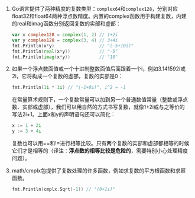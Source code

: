 1. Go语言提供了两种精度的复数类型：`complex64`和`complex128`，分别对应float32和float64两种浮点数精度。内置的complex函数用于构建复数，内建的real和imag函数分别返回复数的实部和虚部：

   ```Go
   var x complex128 = complex(1, 2) // 1+2i
   var y complex128 = complex(3, 4) // 3+4i
   fmt.Println(x*y)                 // "(-5+10i)"
   fmt.Println(real(x*y))           // "-5"
   fmt.Println(imag(x*y))           // "10"
   ```

2. 如果一个浮点数面值或一个十进制整数面值后面跟着一个i，例如3.141592i或2i，它将构成一个复数的虚部，复数的实部是0：

   ```Go
   fmt.Println(1i * 1i) // "(-1+0i)", i^2 = -1
   ```

   在常量算术规则下，一个复数常量可以加到另一个普通数值常量（整数或浮点数、实部或虚部），我们可以用自然的方式书写复数，就像1+2i或与之等价的写法2i+1。上面x和y的声明语句还可以简化：

   ```Go
   x := 1 + 2i
   y := 3 + 4i
   ```

   复数也可以用==和!=进行相等比较。只有两个复数的实部和虚部都相等的时候它们才是相等的（译注：**浮点数的相等比较是危险的**，需要特别小心处理精度问题）。

3. math/cmplx包提供了复数处理的许多函数，例如求复数的平方根函数和求幂函数。

   ```Go
   fmt.Println(cmplx.Sqrt(-1)) // "(0+1i)"
   ```